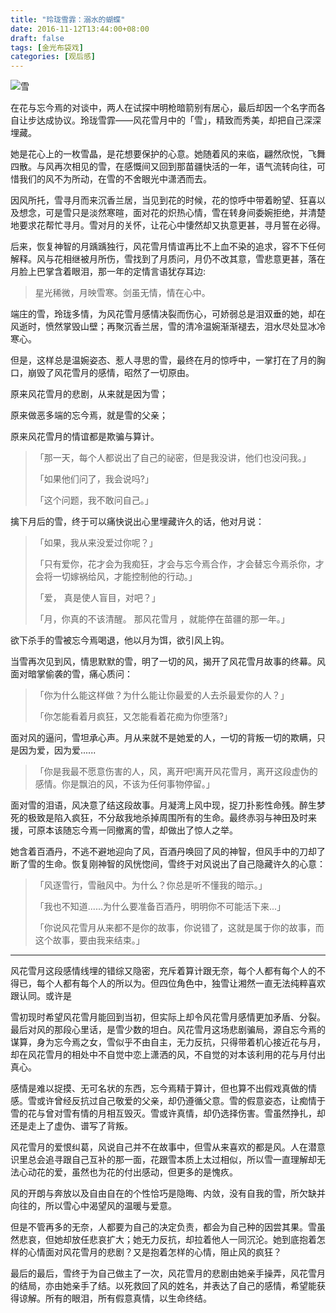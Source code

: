 ```yaml
---
title: "玲珑雪霏：溺水的蝴蝶"
date: 2016-11-12T13:44:00+08:00
draft: false
tags: [金光布袋戏]
categories: [观后感]
---
```


![雪](/雪.jpg)





在花与忘今焉的对谈中，两人在试探中明枪暗箭别有居心，最后却因一个名字而各自让步达成协议。玲珑雪霏——风花雪月中的「雪」，精致而秀美，却把自己深深埋藏。



她是花心上的一枚雪晶，是花想要保护的心意。她随着风的来临，翩然欣悦，飞舞四散。与风再次相见的雪，在感慨间又回到那苗疆快活的一年，语气流转向往，可惜我们的风不为所动，在雪的不舍眼光中潇洒而去。



因风所托，雪寻月而来沉香兰居，当见到花的时候，花的惊呼中带着盼望、狂喜以及想念，可是雪只是淡然寒暄，面对花的炽热心情，雪在转身间委婉拒绝，并清楚地要求花帮忙寻月。雪对月的关怀，让花心中悽然却又执意更甚，寻月誓在必得。



后来，恢复神智的月踽踽独行，风花雪月情谊再比不上血不染的追求，容不下任何解释。风与花相继被月所伤，雪找到了月质问，月仍不改其意，雪悲意更甚，落在月脸上巴掌含着眼泪，那一年的定情言语犹存耳边:



> 星光稀微，月映雪寒。剑虽无情，情在心中。



端庄的雪，玲珑多情，为风花雪月感情决裂而伤心，可娇弱总是泪双垂的她，却在风逝时，愤然掌毁山壁；再聚沉香兰居，雪的清冷温婉渐渐褪去，泪水尽处显冰冷寒心。



但是，这样总是温婉姿态、惹人寻思的雪，最终在月的惊呼中，一掌打在了月的胸口，崩毁了风花雪月的感情，昭然了一切原由。



原来风花雪月的悲剧，从来就是因为雪；

原来做恶多端的忘今焉，就是雪的父亲；

原来风花雪月的情谊都是欺骗与算计。



> 「那一天，每个人都说出了自己的祕密，但是我没讲，他们也没问我。」
>
> 
>
> 「如果他们问了，我会说吗?」
>
> 
>
> 「这个问题，我不敢问自己。」





擒下月后的雪，终于可以痛快说出心里埋藏许久的话，他对月说：



> 「如果，我从来没爱过你呢？」
>
> 
>
> 「只有爱你，花才会为我痴狂，才会与忘今焉合作，才会替忘今焉杀你，才会将一切嫁祸给风，才能控制他的行动。」
>
> 
>
> 「爱， 真是使人盲目，对吧？」
>
> 
>
> 「月，你真的不该清醒。 那风花雪月 ，就能停在苗疆的那一年。」



欲下杀手的雪被忘今焉喝退，他以月为饵，欲引风上钩。



当雪再次见到风，情思默默的雪，明了一切的风，揭开了风花雪月故事的终幕。风面对暗掌偷袭的雪，痛心质问：

> 「你为什么能这样做？为什么能让你最爱的人去杀最爱你的人？」
>
> 
>
> 「你怎能看着月疯狂，又怎能看着花痴为你堕落?」



面对风的逼问，雪坦承心声。月从来就不是她爱的人，一切的背叛一切的欺瞒，只是因为爱，因为爱......

> 「你是我最不愿意伤害的人，风，离开吧!离开风花雪月，离开这段虚伪的感情。你是飘泊的风，不该为任何事物停留。」



面对雪的泪语，风决意了结这段故事。月凝湾上风中现，捉刀扑影性命残。醉生梦死的极致是陷入疯狂，不分敌我地杀掉周围所有的生命。最终赤羽与神田及时来援，可原本该随忘今焉一同撤离的雪，却做出了惊人之举。



她含着百酒丹，不逃不避地迎向了风，百酒丹唤回了风的神智，但风手中的刀却了断了雪的生命。恢复刚神智的风恍惚间，雪终于对风说出了自己隐藏许久的心意：

> 「风逐雪行，雪融风中。为什么？你总是听不懂我的暗示。」
>
> 
>
> 「我也不知道......为什么要准备百酒丹，明明你不可能活下来...」
>
> 
>
> 「你说风花雪月从来都不是你的故事，你说错了，这就是属于你的故事，而这个故事，要由我来结束。」



---



风花雪月这段感情线埋的错综又隐密，充斥着算计跟无奈，每个人都有每个人的不得已，每个人都有每个人的所以为。但四位角色中，独雪让湘然一直无法纯粹喜欢跟认同。或许是



雪初现时希望风花雪月能回到当初，但实际上却令风花雪月感情更加矛盾、分裂。最后对风的那段心里话，是雪少数的坦白。风花雪月这场悲剧骗局，源自忘今焉的谋算，身为忘今焉之女，雪似乎不由自主，无力反抗，只得带着机心接近花与月，却在风花雪月的相处中不自觉中恋上潇洒的风，不自觉的对本该利用的花与月付出真心。



感情是难以捉摸、无可名状的东西，忘今焉精于算计，但也算不出假戏真做的情感。雪或许曾经反抗过自己敬爱的父亲，却仍遵循父意。雪的假意姿态，让痴情于雪的花与曾对雪有情的月相互毁灭。雪或许真情，却仍选择伤害。雪虽然挣扎，却还是走上了虚伪、谱写了背叛。



风花雪月的爱恨纠葛，风说自己并不在故事中，但雪从来喜欢的都是风。人在潜意识里总会追寻跟自己互补的那一面，花跟雪本质上太过相似，所以雪一直理解却无法心动花的爱，虽然也为花的付出感动，但更多的是愧疚。



风的开朗与奔放以及自由自在的个性恰巧是隐晦、内敛，没有自我的雪，所欠缺并向往的，所以雪心中渴望风的温暖与爱意。



但是不管再多的无奈，人都要为自己的决定负责，都会为自己种的因尝其果。雪虽然悲哀，但她却放任悲哀扩大；她无力反抗，却拉着他人一同沉沦。她到底抱着怎样的心情面对风花雪月的悲剧？又是抱着怎样的心情，阻止风的疯狂？



最后的最后，雪终于为自己做主了一次，风花雪月的悲剧由她亲手操弄，风花雪月的结局，亦由她亲手了结。以死救回了风的姓名，并表达了自己的感情，希望能获得谅解。所有的眼泪，所有假意真情，以生命终结。





